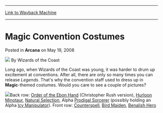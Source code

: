 
---
[Link to Wayback Machine](https://web.archive.org/web/20211028050949/https://magic.wizards.com/en/articles/archive/magic-convention-costumes-2008-05-19)

[_metadata_:author]:- "Wizards of the Coast"
[_metadata_:description]:- "Long ago, when Wizards of the Coast was young, it was harder to drum up excitement at conventions. After all, there are only so many times you can release Legends. That's why the convention staff used to dress up in Magic-themed costumes. Would you care to see a couple of pictures? Back row: Order of the Ebon Hand (Christopher Rush version), Hurloon Minotaur, Natural"
[_metadata_:generator]:- "Drupal 7 (http://drupal.org)"
[_metadata_:node]:- "603741"
[_metadata_:publish_date]:- "2008-05-19"
[_metadata_:source]:- "div-main-content"
[_metadata_:title]:- "Magic Convention Costumes"
[_metadata_:wayback_capture_timestamp]:- "2021-10-28 05:09:49"
[_metadata_:wayback_raw_url]:- "https://web.archive.org/web/20211028050949id_/https://magic.wizards.com/en/articles/archive/magic-convention-costumes-2008-05-19"
[_metadata_:wayback_url]:- "https://magic.wizards.com/en/articles/archive/magic-convention-costumes-2008-05-19"
---


**Magic** Convention Costumes
=============================



 Posted in **Arcana**
 on May 19, 2008 






![](https://media.magic.wizards.com/styles/auth_small/public/images/person/wizards_author.jpg)
By Wizards of the Coast












Long ago, when Wizards of the Coast was young, it was harder to drum up excitement at conventions. After all, there are only so many times you can release *Legends*. That's why the convention staff used to dress up in **Magic**-themed costumes. Would you care to see a couple of pictures?


![](https://media.magic.wizards.com/image_legacy_migration/magic/images/mtgcom/arcana1000/1593_costumes.jpg)Back row: [Order of the Ebon Hand](https://gatherer.wizards.com/Pages/Card/Details.aspx?name=Order+of+the+Ebon+Hand) (Christopher Rush version), [Hurloon Minotaur](https://gatherer.wizards.com/Pages/Card/Details.aspx?name=Hurloon+Minotaur), [Natural Selection](https://gatherer.wizards.com/Pages/Card/Details.aspx?name=Natural+Selection), Alpha [Prodigal Sorcerer](https://gatherer.wizards.com/Pages/Card/Details.aspx?name=Prodigal+Sorcerer) (possibly holding an Alpha [Icy Manipulator](http://gatherer.wizards.com/Pages/Card/Details.aspx?&name=Icy%2BManipulator)). Front row: [Counterspell](http://gatherer.wizards.com/Pages/Card/Details.aspx?&name=Counterspell), [Bird Maiden](https://gatherer.wizards.com/Pages/Card/Details.aspx?name=Bird+Maiden), [Benalish Hero](https://gatherer.wizards.com/Pages/Card/Details.aspx?name=Benalish+Hero)








